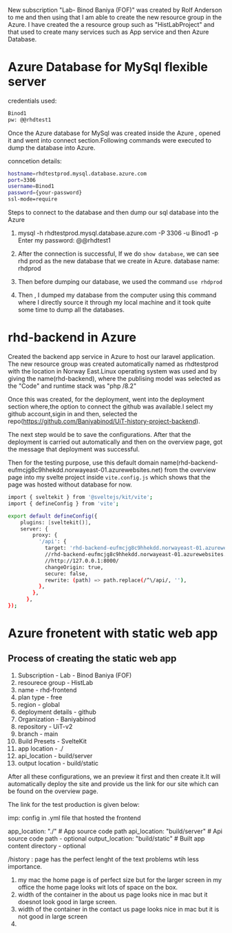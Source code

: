 New subscription "Lab- Binod Baniya (FOF)" was created by Rolf Anderson to me and then using that I am able to create the new resource group in the Azure. I have created the a resource group such as "HistLabProject" and that used to create many services such as App service and then Azure Database.

# Azure Database for MySql flexible server

credentials used:
````bash
Binod1
pw: @@rhdtest1
````

Once the Azure database for MySql was created inside the Azure , opened it and went into connect section.Following commands were executed to dump the database into Azure.

conncetion details:
````bash
hostname=rhdtestprod.mysql.database.azure.com
port=3306
username=Binod1
password={your-password}
ssl-mode=require
````



Steps to connect to the database and then dump our sql database into the Azure

1. mysql -h rhdtestprod.mysql.database.azure.com -P 3306 -u Binod1 -p
Enter my password: @@rhdtest1

2. After the connection is successful, If we do `show database`, we can see rhd prod as the new database that we create in Azure.
database name: rhdprod

3. Then before dumping our database, we used the command `use rhdprod`

4. Then , I dumped my database from the computer using this command where I directly source it through my local machine and it took quite some time to dump all the databases.



# rhd-backend in Azure

Created the backend app service in Azure to host our laravel application. The new resource group was created automatically named as rhdtestprod with the location in Norway East.Linux operating system was used and by giving the name(rhd-backend), where the publising model was selected as the "Code"  and runtime stack was "php /8.2"

Once this was created, for the deployment, went into the deployment section where,the option to connect the github was available.I select my github account,sigin in  and then, selected the repo(https://github.com/Baniyabinod/UiT-history-project-backend).

The next step would be to save the configurations. After that the deployment is carried out automatically and then on the overview page, got the message that deployment was successful.


Then for the testing purpose, use this default domain name(rhd-backend-eufmcjg8c9hhekdd.norwayeast-01.azurewebsites.net) from the overview page into my svelte project inside `vite.config.js` which shows that the page was hosted without database for now.

````bash
import { sveltekit } from '@sveltejs/kit/vite';
import { defineConfig } from 'vite';

export default defineConfig({
    plugins: [sveltekit()],
    server: {
        proxy: {
          '/api': {
            target: 'rhd-backend-eufmcjg8c9hhekdd.norwayeast-01.azurewebsites.net',
            //rhd-backend-eufmcjg8c9hhekdd.norwayeast-01.azurewebsites.net
            //http://127.0.0.1:8000/
            changeOrigin: true,
            secure: false,
            rewrite: (path) => path.replace(/^\/api/, ''),
          },
        },
      },
});
````


# Azure fronetent with static web app

## Process of creating the static web app
1. Subscription - Lab - Binod Baniya (FOF)
2. resourece group - HistLab
3. name  - rhd-frontend
4. plan type - free
5. region - global
6. deployment details - github
7. Organization - Baniyabinod
8. repository - UiT-v2
9. branch - main
10. Build Presets - SvelteKit
11. app location - ./
12. api_location - build/server
12. output location - build/static

After all these configurations, we an preview it first and then create it.It will automatically deploy the site and provide us the link for our site which can be found on the overview page.

The link for the test production is given below:



imp:
config in .yml file that hosted the frontend

app_location: "./" # App source code path
api_location: "build/server" # Api source code path - optional
output_location: "build/static" # Built app content directory - optional







/history : page has the perfect lenght of the text 
problems wtih less importance.
1. my mac the home page is of perfect size but for the larger screen in my office the home page looks wit lots of space on the box.
2. width of the container in the about us page looks nice in mac but it doesnot look good in large screen.
3. width of the container in the contact us page looks nice in mac but it is not good in large screen
4. 
